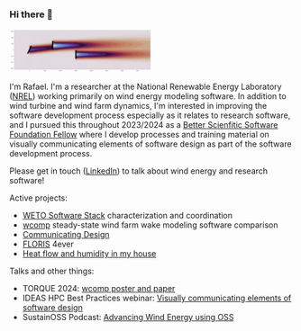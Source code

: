### Hi there 👋

<img src="gch.gif" width=50%>

I'm Rafael. I'm a researcher at the National Renewable Energy Laboratory ([NREL](https://www.nrel.gov))
working primarily on wind energy modeling software. In addition to wind turbine and wind farm
dynamics, I'm interested in improving the software development process especially as it relates
to research software, and I pursued this throughout 2023/2024 as a
[Better Scienfitic Software Foundation Fellow](https://bssw.io/pages/meet-our-fellows) where I
develop processes and training material on visually communicating elements of software design as
part of the software development process.

Please get in touch ([LinkedIn](https://www.linkedin.com/in/rafmudaf/)) to talk about wind energy
and research software!

Active projects:
- [WETO Software Stack](https://nrel.github.io/WETOStack/index.html) characterization and coordination
- [wcomp](https://rafmudaf.github.io/wcomp/) steady-state wind farm wake modeling software comparison
- [Communicating Design](https://rafmudaf.github.io/communicating-design/intro.html)
- [FLORIS](https://github.com/nrel/floris) 4ever
- [Heat flow and humidity in my house](https://rafmudaf.github.io/my_house_data/)

Talks and other things:
- TORQUE 2024: [wcomp poster and paper](https://rafmudaf.github.io/wcomp/index.html#publications)
- IDEAS HPC Best Practices webinar: [Visually communicating elements of software design](https://www.youtube.com/watch?v=VZXg7wcrhao)
- SustainOSS Podcast: [Advancing Wind Energy using OSS](https://ossforclimate.sustainoss.org/4)
